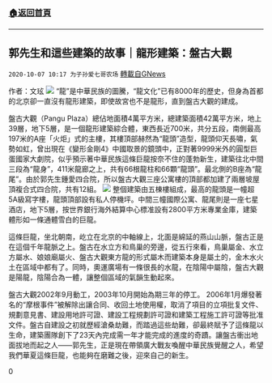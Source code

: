 ###  [:house:返回首頁](https://github.com/ourhimalayas/txt)
---

## 郭先生和這些建築的故事｜龍形建築：盤古大觀
`2020-10-07 10:17 为子孙爱七哥农场` [轉載自GNews](https://gnews.org/zh-hant/408871/)

作者：文玹
![]()![](https://s3.amazonaws.com/gnews-media-offload/wp-content/uploads/2020/10/07093122/2-15.jpg)
“龍”是中華民族的圖騰，“龍文化”已有8000年的歷史，但身為首都的北京卻一直沒有龍形建築，即使故宮也不是龍形，直到盤古大觀的建成。

盤古大觀（Pangu Plaza）總佔地面積4萬平方米，總建築面積42萬平方米，地上39層，地下5層，是一個龍形建築綜合體，東西長近700米，共分五段，南側最高197米的A座「火炬」式的主樓，其樓頂部赫然為“龍頭”造型，龍頭仰天長嘯，氣勢如虹，曾出現在《變形金剛4》中國取景的鏡頭中，正對著9999米外的圓型巨蛋國家大劇院，似乎預示著中華民族這條巨龍按奈不住的蓬勃新生，建築往北中間三段為“龍身”，411米龍廊之上，共有66根龍柱和66顆“龍頭”。最北側的B座為“龍尾”。由於郭先生鍾愛四合院，所以盤古大觀三座公寓樓的頂部都加建了兩層坡屋頂複合式四合院，共有12組。
![]()![](https://s3.amazonaws.com/gnews-media-offload/wp-content/uploads/2020/10/07093412/1-2-1.jpg)
整個建築由五棟樓組成，最高的龍頭是一幢超5A級寫字樓，龍頭頂部設有私人停機坪。中間三幢國際公寓、龍尾則是一座七星酒店，地下5層，按世界銀行海外結算中心標准設有2800平方米專業金庫，建築體形如一條通體雪白的巨龍。

這條巨龍，坐北朝南，屹立在北京的中軸線上，北面是綿延的燕山山脈，盤古正是在這個千年龍脈之上。盤古在水立方和鳥巢的旁邊，從五行來看，鳥巢屬金、水立方屬水、娘娘廟屬火、盤古大觀東方龍的形式屬木而建築本身是屬土的，金木水火土在區域中都有了。同時，奧運廣場有一條很長的水龍，在陰陽中屬陰，盤古大觀是陽龍，陰陽合為一體，讓整個區域的氣韻生動起來。

盤古大觀2002年9月動工，2003年10月開始為期三年的停工。 2006年1月爆發著名的“摩根事件”被解除出讓合同、收回土地使用權，取消了項目的立項批复文件、規劃意見書、建設用地許可證、建設工程規劃許可證和建築工程施工許可證等批准文件。盤古自建設之初就歷經滄桑劫難，而踏過這些劫難，卻最終賦予了這條龍以生命，建築團隊創下了23天內完成需一年才能完成的進度的奇蹟。讓盤古衝出地面拔地而起之人——郭先生，正是現在帶領廣大戰友喚醒中華民族覺醒之人，希望我們華夏這條巨龍，也能夠在磨難之後，迎來自己的新生。

0
